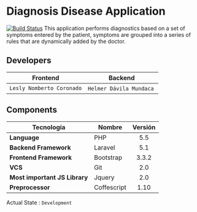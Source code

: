 # Diagnosis Disease Application
[![Build Status](https://travis-ci.org/helmerdavila/disease-diagnostic-laravel.svg)](https://travis-ci.org/helmerdavila/disease-diagnostic-laravel)
This application performs diagnostics based on a set of symptoms entered by the patient, symptoms are grouped into a series of rules that are dynamically added by the doctor.

## Developers
| Frontend | Backend |
| ------- | -------- |
| `Lesly Nomberto Coronado` | `Helmer Dávila Mundaca` |

## Components
| Tecnología | Nombre | Versión |
| ---------- | ------ | :-------: |
| **Language** | PHP | 5.5 |
| **Backend Framework** | Laravel | 5.1 |
| **Frontend Framework** | Bootstrap | 3.3.2 |
| **VCS** | Git | 2.0
| **Most important JS Library** | Jquery | 2.0
| **Preprocessor** | Coffescript | 1.10

Actual State : `Development`
